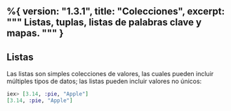 %{
  version: "1.3.1",
  title: "Colecciones",
  excerpt: """
  Listas, tuplas, listas de palabras clave y mapas.
  """
}
---

## Listas

Las listas son simples colecciones de valores, las cuales pueden incluir múltiples tipos de datos; las listas pueden incluir valores no únicos:

```elixir
iex> [3.14, :pie, "Apple"]
[3.14, :pie, "Apple"]
```

